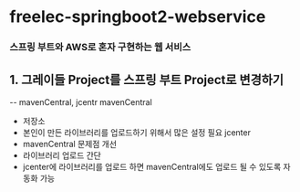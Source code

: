 # freelec-springboot2-webservice
### 스프링 부트와 AWS로 혼자 구현하는 웹 서비스
## 1. 그레이들 Project를 스프링 부트 Project로 변경하기
-- mavenCentral, jcentr
mavenCentral
- 저장소
- 본인이 만든 라이브러리를 업로드하기 위해서 많은 설정 필요
jcenter
- mavenCentral 문제점 개선
- 라이브러리 업로드 간단 
- jcenter에 라이브러리를 업로드 하면 mavenCentral에도 업로드 될 수 있도록 자동화 가능
